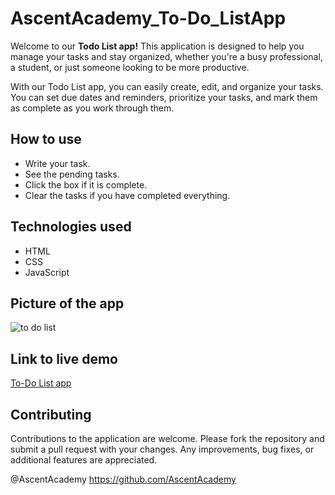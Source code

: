 # AscentAcademy_To-Do_ListApp
Welcome to our **Todo List app!** This application is designed to help you manage your tasks and stay organized, whether you're a busy professional, a student, or just someone looking to be more productive.

With our Todo List app, you can easily create, edit, and organize your tasks. You can set due dates and reminders, prioritize your tasks, and mark them as complete as you work through them. 

## How to use
- Write your task.
- See the pending tasks.
- Click the box if it is complete.
- Clear the tasks if you have completed everything.

## Technologies used

 - HTML
 - CSS
 - JavaScript
 
 ## Picture of the app
 ![to do list](https://user-images.githubusercontent.com/108140716/226714966-b0fba3aa-72c7-4d0b-a532-39beb45624b2.jpg)


## Link to live demo
<a href="https://baishu0105.github.io/AscentAcademy_To-Do_ListApp/">To-Do List app</a>


## Contributing
Contributions to the application are welcome. Please fork the repository and submit a pull request with your changes. Any improvements, bug fixes, or additional features are appreciated.


@AscentAcademy 
https://github.com/AscentAcademy
